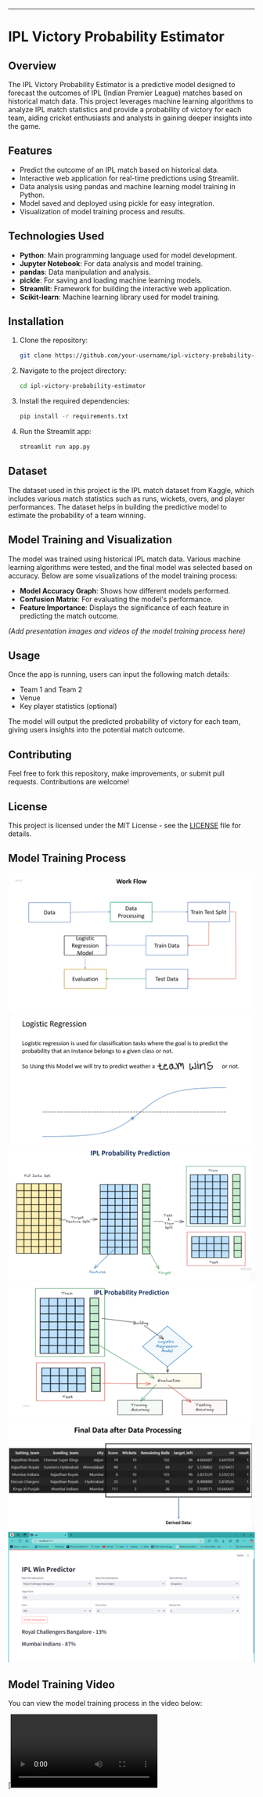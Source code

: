 ---

# IPL Victory Probability Estimator

## Overview

The IPL Victory Probability Estimator is a predictive model designed to forecast the outcomes of IPL (Indian Premier League) matches based on historical match data. This project leverages machine learning algorithms to analyze IPL match statistics and provide a probability of victory for each team, aiding cricket enthusiasts and analysts in gaining deeper insights into the game.

## Features

- Predict the outcome of an IPL match based on historical data.
- Interactive web application for real-time predictions using Streamlit.
- Data analysis using pandas and machine learning model training in Python.
- Model saved and deployed using pickle for easy integration.
- Visualization of model training process and results.

## Technologies Used

- **Python**: Main programming language used for model development.
- **Jupyter Notebook**: For data analysis and model training.
- **pandas**: Data manipulation and analysis.
- **pickle**: For saving and loading machine learning models.
- **Streamlit**: Framework for building the interactive web application.
- **Scikit-learn**: Machine learning library used for model training.

## Installation

1. Clone the repository:

   ```bash
   git clone https://github.com/your-username/ipl-victory-probability-estimator.git
   ```

2. Navigate to the project directory:

   ```bash
   cd ipl-victory-probability-estimator
   ```

3. Install the required dependencies:

   ```bash
   pip install -r requirements.txt
   ```

4. Run the Streamlit app:
   ```bash
   streamlit run app.py
   ```

## Dataset

The dataset used in this project is the IPL match dataset from Kaggle, which includes various match statistics such as runs, wickets, overs, and player performances. The dataset helps in building the predictive model to estimate the probability of a team winning.

## Model Training and Visualization

The model was trained using historical IPL match data. Various machine learning algorithms were tested, and the final model was selected based on accuracy. Below are some visualizations of the model training process:

- **Model Accuracy Graph**: Shows how different models performed.
- **Confusion Matrix**: For evaluating the model's performance.
- **Feature Importance**: Displays the significance of each feature in predicting the match outcome.

_(Add presentation images and videos of the model training process here)_

## Usage

Once the app is running, users can input the following match details:

- Team 1 and Team 2
- Venue
- Key player statistics (optional)

The model will output the predicted probability of victory for each team, giving users insights into the potential match outcome.

## Contributing

Feel free to fork this repository, make improvements, or submit pull requests. Contributions are welcome!

## License

This project is licensed under the MIT License - see the [LICENSE](LICENSE) file for details.

## Model Training Process

![Model Training Process](images/workflow.png)
![Logistic Regression Model](images/Logistic_regression.png)
![Probability Prediction](images/Probability_prediction.png)
![Prediction 2](images/probab_pred2.png)
![Final Data After Preprocessing](images/Final_data_after_preprocess.png)
![Model Output](images/output.png)

## Model Training Video

You can view the model training process in the video below:

[![Model Training Process](/IPL%20Victory%20Probability%20Estimator.mp4)

```

```
